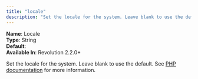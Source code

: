 ```yaml
---
title: "locale"
description: "Set the locale for the system. Leave blank to use the default"
---
```


**Name**: Locale  
**Type**: String  
**Default**:    
**Available In**: Revolution 2.2.0+

Set the locale for the system. Leave blank to use the default. See [PHP documentation](http://php.net/setlocale) for more information.